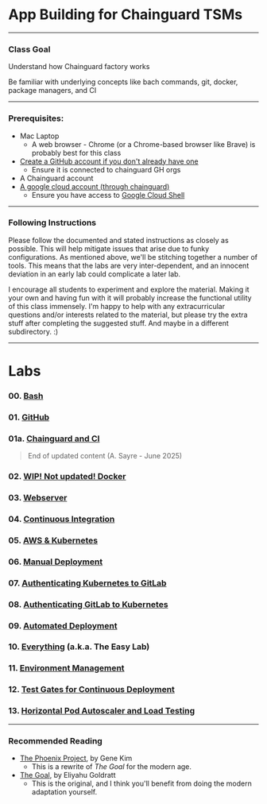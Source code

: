 # App Building for Chainguard TSMs

---

### Class Goal

Understand how Chainguard factory works

Be familiar with underlying concepts like bach commands, git, docker, package managers, and CI

---

### Prerequisites:

- Mac Laptop
  - A web browser - Chrome (or a Chrome-based browser like Brave) is probably best for this class
- [Create a GitHub account if you don't already have one](https://github.com/login)
  - Ensure it is connected to chainguard GH orgs
- A Chainguard account
- [A google cloud account (through chainguard)](https://console.cloud.google.com/)
  - Ensure you have access to [Google Cloud Shell](https://shell.cloud.google.com/?hl=en_US&fromcloudshell=true&show=terminal)

***

### Following Instructions

Please follow the documented and stated instructions as closely as possible.  This will help mitigate issues that arise due to funky configurations.  As mentioned above, we'll be stitching together a number of tools.  This means that the labs are very inter-dependent, and an innocent deviation in an early lab could complicate a later lab.

I encourage all students to experiment and explore the material.  Making it your own and having fun with it will probably increase the functional utility of this class immensely.  I'm happy to help with any extracurricular questions and/or interests related to the material, but please try the extra stuff after completing the suggested stuff.  And maybe in a different subdirectory.  :)

***

# Labs

### 00. [Bash](/labs/00_bash_cloudshell)

### 01. [GitHub](/labs/01_github)

### 01a. [Chainguard and CI](/labs/01a_chainguard_ci)

> End of updated content (A. Sayre - June 2025)

### 02. [WIP! Not updated! Docker](/labs/02_docker)

### 03. [Webserver](/labs/03_webserver)

### 04. [Continuous Integration](/labs/04_continuous_integration)

### 05. [AWS & Kubernetes](/labs/05_aws_kubernetes)

### 06. [Manual Deployment](/labs/06_manual_deployment)

### 07. [Authenticating Kubernetes to GitLab](/labs/07_auth_kubernetes_to_gitlab)

### 08. [Authenticating GitLab to Kubernetes](/labs/08_auth_gitlab_to_kubernetes)

### 09. [Automated Deployment](/labs/09_automated_deployment)

### 10. [Everything](/labs/10_everything) (a.k.a. The Easy Lab)

### 11. [Environment Management](/labs/11_environment_mgmt)

### 12. [Test Gates for Continuous Deployment](/labs/12_test_gates)

### 13. [Horizontal Pod Autoscaler and Load Testing](/labs/13_load_and_hpa)
---

### Recommended Reading
- [The Phoenix Project](https://www.amazon.com/Phoenix-Project-DevOps-Helping-Business/dp/0988262509/), by Gene Kim
  - This is a rewrite of *The Goal* for the modern age.
- [The Goal](https://www.amazon.com/Goal-Process-Ongoing-Improvement/dp/0884271951/), by Eliyahu Goldratt
  - This is the original, and I think you'll benefit from doing the modern adaptation yourself.
